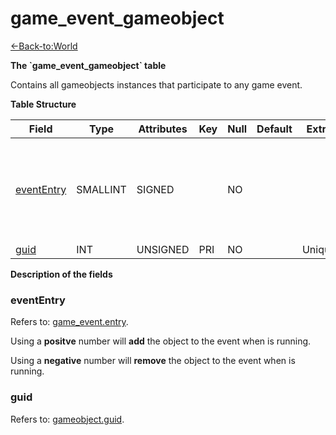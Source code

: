 # game_event_gameobject

[<-Back-to:World](database-world)

**The \`game_event_gameobject\` table**

Contains all gameobjects instances that participate to any game event.

**Table Structure**

| Field                     | Type     | Attributes | Key | Null | Default | Extra  | Comment                                                             |
| ------------------------- | -------- | ---------- | --- | ---- | ------- | ------ | ------------------------------------------------------------------- |
| [eventEntry](#evententry) | SMALLINT | SIGNED     |     | NO   |         |        | Entry of the game event. Put negative entry to remove during event. |
| [guid](#guid)             | INT      | UNSIGNED   | PRI | NO   |         | Unique |                                                                     |

**Description of the fields**

### eventEntry

Refers to: [game_event.entry](#game_event.entry).

Using a **positve** number will **add** the object to the event when is running.

Using a **negative** number will **remove** the object to the event when is running.

### guid

Refers to: [gameobject.guid](#gameobject.guid).
